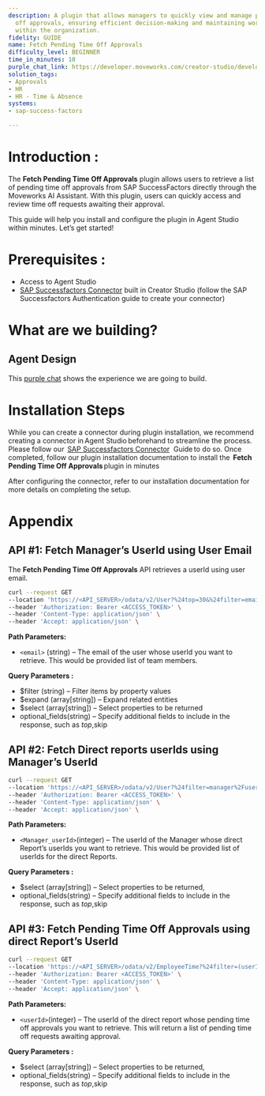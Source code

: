 ```yaml
---
description: A plugin that allows managers to quickly view and manage pending time
  off approvals, ensuring efficient decision-making and maintaining workforce availability
  within the organization.
fidelity: GUIDE
name: Fetch Pending Time Off Approvals
difficulty_level: BEGINNER
time_in_minutes: 10
purple_chat_link: https://developer.moveworks.com/creator-studio/developer-tools/purple-chat/?conversation=%7B%22startTimestamp%22%3A%2211%3A43+AM%22%2C%22messages%22%3A%5B%7B%22parts%22%3A%5B%7B%22richText%22%3A%22Check+pending+time+off+requests%22%7D%5D%2C%22role%22%3A%22user%22%7D%2C%7B%22parts%22%3A%5B%7B%22richText%22%3A%22%3Cp%3EHere+are+the+pending+time+off+requests+from+your+direct+reports%3A%3C%2Fp%3E%22%7D%2C%7B%22richText%22%3A%22%3Cp%3ETime+Off+Request+1%3C%2Fp%3E%22%7D%2C%7B%22richText%22%3A%22%3Cp%3E%3Cb%3EEmployee%3A%3C%2Fb%3E+Alex+Johnson%3Cbr%3E%3Cb%3ERequest+Type%3A%3C%2Fb%3E+Vacation%3Cbr%3E%3Cb%3EDates%3A%3C%2Fb%3E+May+10+-+May+14%3Cbr%3E%3Cb%3EReason%3A%3C%2Fb%3E+Family+trip%3C%2Fp%3E%22%7D%2C%7B%22richText%22%3A%22%3Cp%3ETime+Off+Request+2%3C%2Fp%3E%22%7D%2C%7B%22richText%22%3A%22%3Cp%3E%3Cb%3EEmployee%3A%3C%2Fb%3E+Emily+White%3Cbr%3E%3Cb%3ERequest+Type%3A%3C%2Fb%3E+Sick+Leave%3Cbr%3E%3Cb%3EDates%3A%3C%2Fb%3E+May+15%3Cbr%3E%3Cb%3EReason%3A%3C%2Fb%3E+Flu%3C%2Fp%3E%22%7D%2C%7B%22richText%22%3A%22%3Cp%3EWhich+time+off+requests+would+you+like+to+approve+or+reject%3F+Please+list+the+employee+names+separated+by+commas.%3C%2Fp%3E%22%7D%5D%2C%22role%22%3A%22assistant%22%7D%5D%7D
solution_tags:
- Approvals
- HR
- HR - Time & Absence
systems:
- sap-success-factors

---
```


# **Introduction :**

The **Fetch Pending Time Off Approvals** plugin allows users to retrieve a list of pending time off approvals from SAP SuccessFactors directly through the Moveworks AI Assistant. With this plugin, users can quickly access and review time off requests awaiting their approval.

This guide will help you install and configure the plugin in Agent Studio within minutes. Let’s get started!

# Prerequisites :

- Access to Agent Studio
- [SAP Successfactors Connector](https://developer.moveworks.com/creator-studio/resources/connector/?id=sap-success-factors&commit_id=21f2fb0f5f2b0852c62a72235121cd8d78d6b46b;) built in Creator Studio (follow the SAP  Successfactors  Authentication guide to create your connector)

# What are we building?

## **Agent Design**

This [purple chat](https://developer.moveworks.com/creator-studio/developer-tools/purple-chat?conversation=%7B%22startTimestamp%22%3A%2211%3A43+AM%22%2C%22messages%22%3A%5B%7B%22parts%22%3A%5B%7B%22richText%22%3A%22Check+pending+time+off+requests%22%7D%5D%2C%22role%22%3A%22user%22%7D%2C%7B%22parts%22%3A%5B%7B%22richText%22%3A%22%3Cp%3EHere+are+the+pending+time+off+requests+from+your+direct+reports%3A%3C%2Fp%3E%22%7D%2C%7B%22richText%22%3A%22%3Cp%3ETime+Off+Request+1%3C%2Fp%3E%22%7D%2C%7B%22richText%22%3A%22%3Cp%3E%3Cb%3EEmployee%3A%3C%2Fb%3E+Alex+Johnson%3Cbr%3E%3Cb%3ERequest+Type%3A%3C%2Fb%3E+Vacation%3Cbr%3E%3Cb%3EDates%3A%3C%2Fb%3E+May+10+-+May+14%3Cbr%3E%3Cb%3EReason%3A%3C%2Fb%3E+Family+trip%3C%2Fp%3E%22%7D%2C%7B%22richText%22%3A%22%3Cp%3ETime+Off+Request+2%3C%2Fp%3E%22%7D%2C%7B%22richText%22%3A%22%3Cp%3E%3Cb%3EEmployee%3A%3C%2Fb%3E+Emily+White%3Cbr%3E%3Cb%3ERequest+Type%3A%3C%2Fb%3E+Sick+Leave%3Cbr%3E%3Cb%3EDates%3A%3C%2Fb%3E+May+15%3Cbr%3E%3Cb%3EReason%3A%3C%2Fb%3E+Flu%3C%2Fp%3E%22%7D%2C%7B%22richText%22%3A%22%3Cp%3EWhich+time+off+requests+would+you+like+to+approve+or+reject%3F+Please+list+the+employee+names+separated+by+commas.%3C%2Fp%3E%22%7D%5D%2C%22role%22%3A%22assistant%22%7D%5D%7D) shows the experience we are going to build.

# **Installation Steps**

While you can create a connector during plugin installation, we recommend creating a connector in Agent Studio beforehand to streamline the process. Please follow our  [SAP Successfactors Connector](https://developer.moveworks.com/creator-studio/resources/connector/?id=sap-success-factors&commit_id=21f2fb0f5f2b0852c62a72235121cd8d78d6b46b;)  Guide to do so. Once completed, follow our plugin installation documentation to install the  **Fetch Pending Time Off Approvals** plugin in minutes

After configuring the connector, refer to our installation documentation for more details on completing the setup.

# **Appendix**

## API #1: **Fetch Manager’s UserId using User Email**

The **Fetch Pending Time Off Approvals** API retrieves a userId using user email.

```bash
curl --request GET
--location 'https://<API_SERVER>/odata/v2/User?%24top=30&%24filter=email%20eq%20%27<email>%27%20&%24select=defaultFullName%2Cemail%2CempId%2CfirstName%2CuserId%2C%20username%2CassignmentUUID%2Cmanager&%24expand=manager' \
--header 'Authorization: Bearer <ACCESS_TOKEN>' \
--header 'Content-Type: application/json' \
--header 'Accept: application/json' \
```

**Path Parameters:**

- `<email>` (string) – The email of the user whose userId you want to retrieve. This would be provided list of team members.

**Query Parameters :**

- $filter (string) – Filter items by property values
- $expand (array[string]) – Expand related entities
- $select (array[string]) – Select properties to be returned
- optional_fields(string) – Specify additional fields to include in the response, such as $top,$skip

## API #2: **Fetch Direct reports userIds using Manager’s UserId**

```bash
curl --request GET
--location 'https://<API_SERVER>/odata/v2/User?%24filter=manager%2FuserId%20eq%20%27<Manager_userId>%27&%24select=userId%2CdisplayName' \
--header 'Authorization: Bearer <ACCESS_TOKEN>' \
--header 'Content-Type: application/json' \
--header 'Accept: application/json' \

```

**Path Parameters:**

- `<Manager_userId>`(integer) – The userId of the Manager whose direct Report’s userIds you want to retrieve. This would be provided list of userIds for the direct Reports.

**Query Parameters :**

- $select (array[string]) – Select properties to be returned,
- optional_fields(string) – Specify additional fields to include in the response, such as $top,$skip

## API #3: **Fetch Pending Time Off Approvals using** direct Report’s **UserId**

```bash
curl --request GET
--location 'https://<API_SERVER>/odata/v2/EmployeeTime?%24filter=(userId%20eq%20%27<userId>%27)%20and%20approvalStatus%20eq%20%27PENDING%27%20and%20(timeType%20eq%20%27TT_SICK_REC%27%20or%20timeType%20eq%20%27TT_VAC_REC%27%20or%20timeType%20eq%20%27TT_MATERNITY%27%20or%20timeType%20eq%20%27TT_PTO%27%20or%20timeType%20eq%20%27JURY%27%20or%20timeType%20eq%20%27LOATT%27%20or%20timeType%20eq%20%27LTDTT1%27%20or%20timeType%20eq%20%27STD%27%20or%20timeType%20eq%20%27Absc_OpenEnd%27%20or%20timeType%20eq%20%27TOIL_TT%27)&%24select=userId%2CstartDate%2CendDate%2CtimeTypeNav%2FexternalCode%2CtimeTypeNav%2FexternalName_defaultValue%2CapprovalStatus%2CuserIdNav%2FdefaultFullName%2CuserIdNav%2Fcountry&%24expand=userIdNav%2CtimeTypeNav' \
--header 'Authorization: Bearer <ACCESS_TOKEN>' \
--header 'Content-Type: application/json' \
--header 'Accept: application/json' \
```

**Path Parameters:**

- `<userId>`(integer) – The userId of the direct report whose pending time off approvals you want to retrieve. This will return a list of pending time off requests awaiting approval.

**Query Parameters :**

- $select (array[string]) – Select properties to be returned,
- optional_fields(string) – Specify additional fields to include in the response, such as $top,$skip
